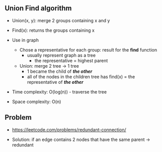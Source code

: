## Union Find algorithm

- Union(x, y): merge 2 groups containing x and y
- Find(x): returns the groups containing x

- Use in graph
    - Chose a representative for each group: result for the **find** function
        - usually represent graph as a tree
            - the representative = highest parent
    - Union: merge 2 tree -> 1 tree
        - 1 became the child of _**the other**_
        - all of the nodes in the children tree has find(x) = the representative of _**the other**_

- Time complexity: O(log(n)) - traverse the tree
- Space complexity: O(n)

## Problem

- https://leetcode.com/problems/redundant-connection/

- Solution: if an edge contains 2 nodes that have the same parent -> redundant